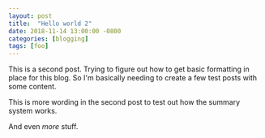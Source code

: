 ```yaml
---
layout: post
title:  "Hello world 2"
date: 2018-11-14 13:00:00 -0800
categories: [blogging]
tags: [foo]
---
```

This is a second post.  Trying to figure out how to get basic formatting in place for this blog.  So I'm basically needing to create a few test posts with some content.

This is more wording in the second post to test out how the summary system works.

And even *more* stuff.